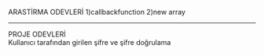    ARASTİRMA ODEVLERİ
 1)callbackfunction
 2)new array

****************************
   PROJE ODEVLERİ  
 Kullanıcı tarafından girilen şifre ve şifre doğrulama
